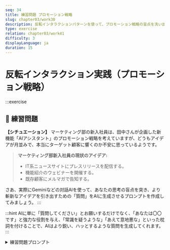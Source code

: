 ```yaml
---
seq: 34
title: 練習問題 プロモーション戦略
slug: chapter03/work30
description: 反転インタラクションパターンを使って、プロモーション戦略の盲点を洗い出す
type: exercise
relation: chapter03/work41
difficulty: 3
displayLanguage: ja
duration: 15
---
```


# 反転インタラクション実践（プロモーション戦略）
:::exercise
## 📝 練習問題

**【シチュエーション】**
マーケティング部の新入社員は、田中さんが企画した新機能「AIアシスタント」のプロモーション戦略を考えていますが、どうもアイデアが月並みで、本当にターゲット顧客に響くのか不安に思っているようです。

> **マーケティング部新入社員の現状のアイデア:**
> - IT系ニュースサイトにプレスリリースを配信する。
> - 機能紹介のウェビナーを開催する。
> - 既存顧客にメルマガで告知する。

さあ、実際にGeminiなどの対話AIを使って、あなたの思考の盲点を突き、より斬新なアイデアを引き出すための「質問」をAIに生成させるプロンプトを作成してみましょう。
:::

:::hint
AIに単に「質問してください」とお願いするだけでなく、「あなたは〇〇です」と強力な役割を与え、「常識を疑うような」「あえて意地悪な」といった枕詞を付けることで、AIはより鋭い、ハッとするような質問を生成してくれます。
:::

<details>
<summary>練習問題プロンプト</summary>

```markdown
あなたは、数々のSaaSプロダクトをヒットさせてきた、常識にとらわれない天才マーケターです。
私はIT企業のマーケティング担当者で、新機能「AIアシスタント」のプロモーション戦略を考えています。
「AIアシスタント」は、ユーザーからの自然言語での質問に答えて操作方法を案内したり、レポート作成を自動化したりする機能です。

私の思考の盲点を突き、より斬新で効果的なアイデアを引き出すために、私の既存プラン（プレスリリース、ウェビナー、メルマガ）の弱点を突くような、鋭い質問を5つしてください。
```

### AI回答出力例
```
思考の盲点を突く5つの質問
従来のマーケティング手法（プレスリリース、ウェビナー、メルマガ）は確かに重要です。しかし、「AIアシスタント」という革新的な機能を、既存の枠組みだけでプロモーションするのはもったいない。

あなたの思考の盲点を突き、真にユーザーの心に刺さるプロモーション戦略を練るために、次の5つの質問を投げかけます。

1. 「AIアシスタント」の導入で、ユーザーの仕事は具体的にどう"変わる"のか、プレスリリースで語れますか？
「○○できます」という機能の説明は、もはや誰も読みません。 あなたが書こうとしているプレスリリースは、既存ユーザーの「面倒くさい」「時間がない」「やり方が分からない」といった痛みにどう寄り添い、その感情を「すごい！」「これでストレスがなくなる！」というポジティブなものに変えるかを語れていますか？単なる機能紹介ではなく、感情の変化に焦点を当てたストーリーを語りましょう。

2. 「AIアシスタント」がもたらす「未来の働き方」を、ウェビナーの参加者は想像できますか？
ウェビナーで「AIアシスタントのデモ」を見せるだけでは不十分です。参加者が本当に知りたいのは、デモの後の世界です。ウェビナーの最後に、「このAIアシスタントを使いこなすことで、あなたのチームは今後どのような未来を築けるか」というビジョンを明確に提示できますか？単なる操作方法の解説ではなく、参加者の未来の期待を煽る構成になっていますか？

3. メルマガの件名と本文で、ユーザーの「秘密の悩み」を言い当てていますか？
AIアシスタントは、多くのユーザーが口に出さないような「こんなことで質問するのは恥ずかしい」「誰にも聞けない」といった個人的な悩みを解決します。あなたのメルマガは、そうした潜在的な悩みに直接語りかける内容になっていますか？例えば、「いつも同じレポート作成に数時間かかっていませんか？」のような、ユーザーの心の声を代弁するような件名を使っていますか？

4. 既存のヘビーユーザーを「AIアシスタントの伝道師」にする戦略はありますか？
最も説得力のあるメッセージは、私たちではなく、あなたのプロダクトを愛用しているユーザーから発せられます。AIアシスタントを先行利用してもらい、その驚きや感動をリアルな声として発信してもらうプランはありますか？彼らの体験談を動画やブログ記事として積極的に共有することで、広告よりも強力な信頼性を獲得できます。

5. AIアシスタントが「失敗したとき」のプロモーション戦略はありますか？
AIは完璧ではありません。時には間違った回答をすることもあるでしょう。その「失敗」をどうプロモーションに活かしますか？「AIはまだ未完成。だからこそ、あなたのフィードバックで最高のパートナーに育ててほしい」というメッセージは、ユーザーに開発への参加意識を芽生えさせ、強固なコミュニティを築くチャンスです。完璧さだけをアピールするのではなく、未完成の正直さを伝える勇気はありますか？
```
</details>
